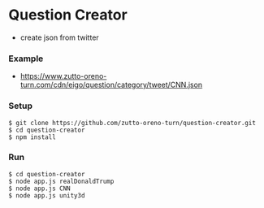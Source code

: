 # Question Creator
- create json from twitter

### Example
- https://www.zutto-oreno-turn.com/cdn/eigo/question/category/tweet/CNN.json

### Setup
```
$ git clone https://github.com/zutto-oreno-turn/question-creator.git
$ cd question-creator
$ npm install
```

### Run
```
$ cd question-creator
$ node app.js realDonaldTrump
$ node app.js CNN
$ node app.js unity3d
```
